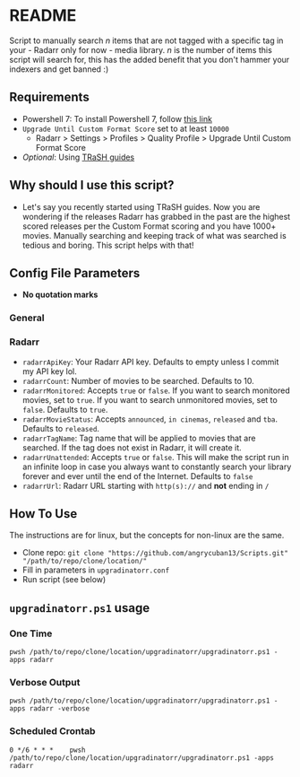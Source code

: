 # README

Script to manually search *n* items that are not tagged with a specific tag in your - Radarr only for now -  media library. *n* is the number of items this script will search for, this has the added benefit that you don't hammer your indexers and get banned :)

## Requirements

* Powershell 7: To install Powershell 7, follow [this link](https://docs.microsoft.com/en-us/powershell/scripting/install/installing-powershell-on-windows?view=powershell-7.2)
* `Upgrade Until Custom Format Score` set to at least `10000`
  * Radarr > Settings > Profiles > Quality Profile > Upgrade Until Custom Format Score
* *Optional*: Using [TRaSH guides](https://trash-guides.info/)

## Why should I use this script?

* Let's say you recently started using TRaSH guides. Now you are wondering if the releases Radarr has grabbed in the past are the highest scored releases per the Custom Format scoring and you have 1000+ movies. Manually searching and keeping track of what was searched is tedious and boring. This script helps with that!

## Config File Parameters

* **No quotation marks**

### General

### Radarr

* `radarrApiKey`: Your Radarr API key. Defaults to empty unless I commit my API key lol.
* `radarrCount`: Number of movies to be searched. Defaults to 10.
* `radarrMonitored`: Accepts `true` or `false`. If you want to search monitored movies, set to `true`. If you want to search unmonitored movies, set to `false`. Defaults to `true`.
* `radarrMovieStatus`: Accepts `announced`, `in cinemas`, `released` and `tba`. Defaults to `released`.
* `radarrTagName`: Tag name that will be applied to movies that are searched. If the tag does not exist in Radarr, it will create it.
* `radarrUnattended`: Accepts `true` or `false`. This will make the script run in an infinite loop in case you always want to constantly search your library forever and ever until the end of the Internet. Defaults to `false`
* `radarrUrl`: Radarr URL starting with `http(s)://` and **not** ending in `/`

## How To Use

The instructions are for linux, but the concepts for non-linux are the same.

* Clone repo: `git clone "https://github.com/angrycuban13/Scripts.git" "/path/to/repo/clone/location/"`
* Fill in parameters in `upgradinatorr.conf`
* Run script (see below)

## `upgradinatorr.ps1` usage

### One Time

    pwsh /path/to/repo/clone/location/upgradinatorr/upgradinatorr.ps1 -apps radarr

### Verbose Output

    pwsh /path/to/repo/clone/location/upgradinatorr/upgradinatorr.ps1 -apps radarr -verbose

### Scheduled Crontab

    0 */6 * * *    pwsh /path/to/repo/clone/location/upgradinatorr/upgradinatorr.ps1 -apps radarr
